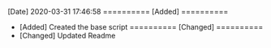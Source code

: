 [Date]
2020-03-31 17:46:58
========== [Added] ==========
*    [Added] Created the base script
========== [Changed] ==========
*    [Changed] Updated Readme
